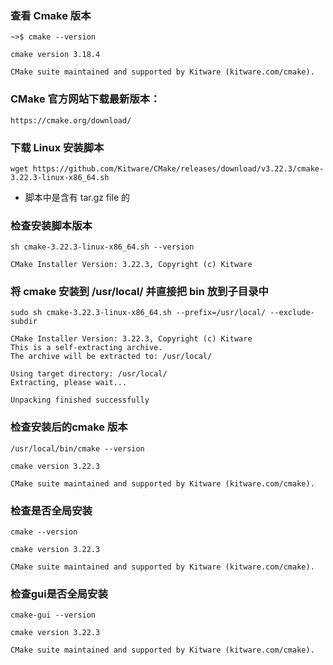 ### 查看 Cmake 版本
```
~>$ cmake --version

cmake version 3.18.4

CMake suite maintained and supported by Kitware (kitware.com/cmake).
```



### CMake 官方网站下载最新版本：
`https://cmake.org/download/`


### 下载 Linux 安装脚本
`wget https://github.com/Kitware/CMake/releases/download/v3.22.3/cmake-3.22.3-linux-x86_64.sh `
* 脚本中是含有 tar.gz file 的


### 检查安装脚本版本
`sh cmake-3.22.3-linux-x86_64.sh --version`
```
CMake Installer Version: 3.22.3, Copyright (c) Kitware
```

### 将 cmake 安装到 /usr/local/ 并直接把 bin 放到子目录中
`sudo sh cmake-3.22.3-linux-x86_64.sh --prefix=/usr/local/ --exclude-subdir`

```
CMake Installer Version: 3.22.3, Copyright (c) Kitware
This is a self-extracting archive.
The archive will be extracted to: /usr/local/

Using target directory: /usr/local/
Extracting, please wait...

Unpacking finished successfully

```


### 检查安装后的cmake 版本

`/usr/local/bin/cmake --version`

```
cmake version 3.22.3

CMake suite maintained and supported by Kitware (kitware.com/cmake).

```


### 检查是否全局安装

`cmake --version`

```
cmake version 3.22.3

CMake suite maintained and supported by Kitware (kitware.com/cmake).

```


### 检查gui是否全局安装

`cmake-gui --version`

```
cmake version 3.22.3

CMake suite maintained and supported by Kitware (kitware.com/cmake).

```













